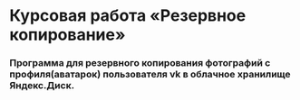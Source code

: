 # Курсовая работа «Резервное копирование»  


### Программа для резервного копирования фотографий с профиля(аватарок) пользователя vk в облачное хранилище Яндекс.Диск.


